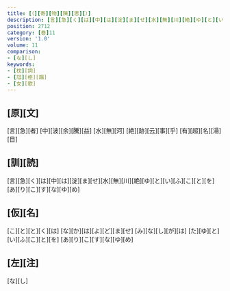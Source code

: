 ```yaml
---
title: [（][寄][物][陳][思][）]
description: [言][急][く][は][中][は][淀][ま][せ][水][無][川][絶][ゆ][と][い][ふ][こ][と][を][あ][り][こ][す][な][ゆ][め]
position: 2712
category: [巻]11
version: '1.0'
volume: 11
comparison:
- [な][し]
keywords:
- [枕][詞]
- [尫][柜][蹋]
- [女][歌]
---
```


## [原][文]

[言][急][者] [中][波][余][騰][益] [水][無][河] [絶][跡][云][事][乎] [有][超][名][湯][目]

## [訓][読]

[言][急][く][は][中][は][淀][ま][せ][水][無][川][絶][ゆ][と][い][ふ][こ][と][を][あ][り][こ][す][な][ゆ][め]

## [仮][名]

[こ][と][と][く][は] [な][か][は][よ][ど][ま][せ] [み][な][し][が][は] [た][ゆ][と][い][ふ][こ][と][を] [あ][り][こ][す][な][ゆ][め]

## [左][注]

[な][し]
